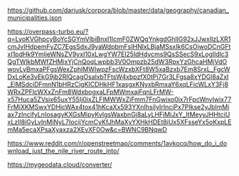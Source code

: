 https://github.com/dariusk/corpora/blob/master/data/geography/canadian_municipalities.json


https://overpass-turbo.eu/?q=LyoKVGhpcyBoYcSGYmVlbiBnxI1lcmF0ZWQgYnkgdGhlIG92xJJwxIlzLXR1cmJvIHdpemFyZC7EgsSdxJ9yaWdpbmFsIHNlxLBjaMSsxIk6CsOiwoDCnGFtxI1pdHk9YmljeWNsZV9yxI10xLwgYW7El25ldHdvcms9QsSSecS9xLogIldlc3QgTWlkbMWfZHMixYjCnQoqLwpbb3V0Ompzb25dW3RpxYzGhcaHMjVdOwovLyBmxaPFgsWexZphIMWIwpzFscWzxbXFt8W5xaBzxb7Em8SrxL_FgcWDxLoKe3vEkG9jb2RlQcagOsalxbTFtsW4xbpzfX0tPi7Gr3LFgsa8xYDGl8aZxI_ElMSdciDFmnN1bHRzCigKICDHkHF1xasgxKNyxbRmxaY6xqLFicWLxY3Fj8WRxZPFlcWXxZnFm8WdxbogxaLFpMWmxajFqnLFrMW-x57Huca5ZVsix65uxY55Ij0ixZLFlMWWxZjFmm7FnGwixo0ix7rFpcWnyIwix77FrMiXKMSwxYDHicWAx4tox41hKcaXx593YXnIhsiIyIrInciPx7PIkse2yJbImMiax7zIncifyLnIosagyKXGsMipyKvIgsWaxbnGj8aLyLHFjMiJxY_ItMeyyJHHtciUxLzIl8iGyLvInMiNyL7IocijYcmCyKfJhMaXyYXHkHDEt8iUx5XFsseYx5oKxpLEmMa5ecaXPsaXyaxza2XEvXF0Ow&c=BWNC9BNqwD


https://www.reddit.com/r/openstreetmap/comments/1avkocq/how_do_i_download_just_the_nile_river_route_into/


https://mygeodata.cloud/converter/

